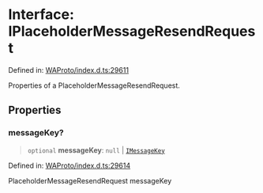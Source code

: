 # Interface: IPlaceholderMessageResendRequest

Defined in: [WAProto/index.d.ts:29611](https://github.com/Fokusdotid/bail/blob/043003e0dc220c8f52aef36f90c7026f3a192427/WAProto/index.d.ts#L29611)

Properties of a PlaceholderMessageResendRequest.

## Properties

### messageKey?

> `optional` **messageKey**: `null` \| [`IMessageKey`](../../../../../interfaces/IMessageKey.md)

Defined in: [WAProto/index.d.ts:29614](https://github.com/Fokusdotid/bail/blob/043003e0dc220c8f52aef36f90c7026f3a192427/WAProto/index.d.ts#L29614)

PlaceholderMessageResendRequest messageKey
